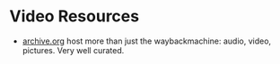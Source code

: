 # Video Resources

* [archive.org](https://archive.org/) host more than just the waybackmachine: audio, video, pictures. Very well curated.
